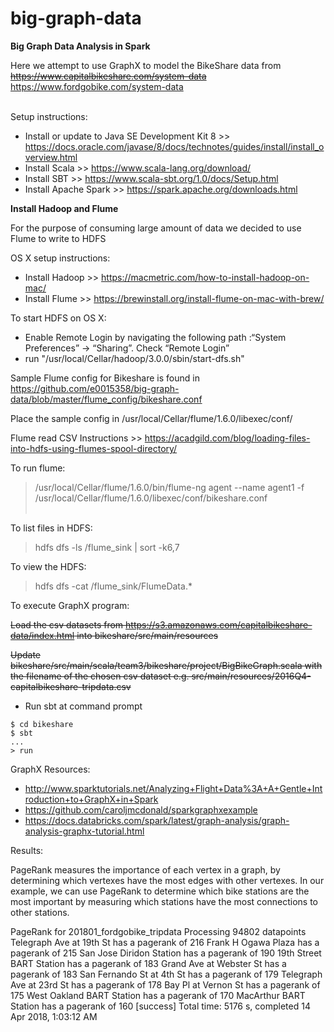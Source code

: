 # big-graph-data
**Big Graph Data Analysis in Spark**

Here we attempt to use GraphX to model the BikeShare data from ~~https://www.capitalbikeshare.com/system-data~~ <https://www.fordgobike.com/system-data>
<br><br>

Setup instructions:

- Install or update to Java SE Development Kit 8 >> https://docs.oracle.com/javase/8/docs/technotes/guides/install/install_overview.html
- Install Scala >> https://www.scala-lang.org/download/
- Install SBT >> https://www.scala-sbt.org/1.0/docs/Setup.html
- Install Apache Spark >> https://spark.apache.org/downloads.html

**Install Hadoop and Flume**

For the purpose of consuming large amount of data we decided to use Flume to write to HDFS

OS X setup instructions:
 - Install Hadoop >> <https://macmetric.com/how-to-install-hadoop-on-mac/>
 - Install Flume >> <https://brewinstall.org/install-flume-on-mac-with-brew/>

To start HDFS on OS X:
 - Enable Remote Login by navigating the following path :“System Preferences” -> “Sharing”. Check “Remote Login”
 - run "/usr/local/Cellar/hadoop/3.0.0/sbin/start-dfs.sh"


Sample Flume config for Bikeshare is found in https://github.com/e0015358/big-graph-data/blob/master/flume_config/bikeshare.conf

Place the sample config in /usr/local/Cellar/flume/1.6.0/libexec/conf/

Flume read CSV Instructions >> <https://acadgild.com/blog/loading-files-into-hdfs-using-flumes-spool-directory/>

To run flume:
>/usr/local/Cellar/flume/1.6.0/bin/flume-ng agent --name agent1 -f /usr/local/Cellar/flume/1.6.0/libexec/conf/bikeshare.conf
<br><br>

To list files in HDFS:
> hdfs dfs -ls /flume_sink | sort -k6,7

To view the HDFS:
> hdfs dfs -cat /flume_sink/FlumeData.*

To execute GraphX program:

~~Load the csv datasets from https://s3.amazonaws.com/capitalbikeshare-data/index.html into bikeshare/src/main/resources~~

~~Update bikeshare/src/main/scala/team3/bikeshare/project/BigBikeGraph.scala with the filename of the chosen csv dataset e.g. src/main/resources/2016Q4-capitalbikeshare-tripdata.csv~~
- Run sbt at command prompt
```
$ cd bikeshare
$ sbt
...
> run
```

GraphX Resources:
- <http://www.sparktutorials.net/Analyzing+Flight+Data%3A+A+Gentle+Introduction+to+GraphX+in+Spark>
- <https://github.com/caroljmcdonald/sparkgraphxexample>
- <https://docs.databricks.com/spark/latest/graph-analysis/graph-analysis-graphx-tutorial.html>

Results:

PageRank measures the importance of each vertex in a graph, by determining which vertexes have the most edges with other vertexes. In our example, we can use PageRank to determine which bike stations are the most important by measuring which stations have the most connections to other stations.

PageRank for 201801_fordgobike_tripdata
Processing 94802 datapoints
Telegraph Ave at 19th St has a pagerank of 216
Frank H Ogawa Plaza has a pagerank of 215
San Jose Diridon Station has a pagerank of 190
19th Street BART Station has a pagerank of 183
Grand Ave at Webster St has a pagerank of 183
San Fernando St at 4th St has a pagerank of 179
Telegraph Ave at 23rd St has a pagerank of 178
Bay Pl at Vernon St has a pagerank of 175
West Oakland BART Station has a pagerank of 170
MacArthur BART Station has a pagerank of 160
[success] Total time: 5176 s, completed 14 Apr 2018, 1:03:12 AM

